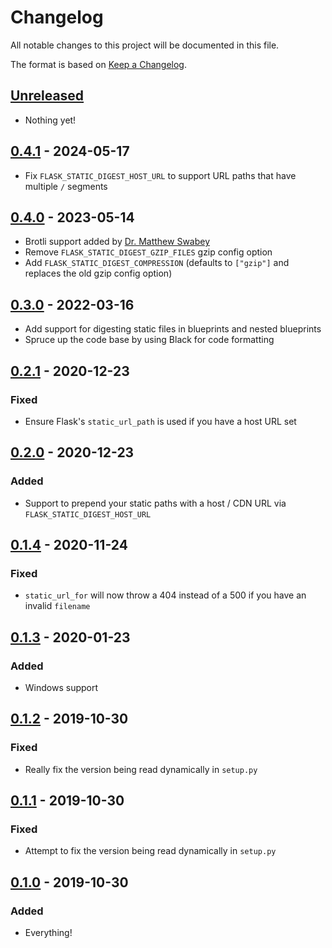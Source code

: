 # Changelog

All notable changes to this project will be documented in this file.

The format is based on [Keep a
Changelog](https://keepachangelog.com/en/1.0.0/).

## [Unreleased]

- Nothing yet!

## [0.4.1] - 2024-05-17

- Fix `FLASK_STATIC_DIGEST_HOST_URL` to support URL paths that have multiple `/` segments

## [0.4.0] - 2023-05-14

- Brotli support added by [Dr. Matthew Swabey](https://github.com/mattaw)
- Remove `FLASK_STATIC_DIGEST_GZIP_FILES` gzip config option
- Add `FLASK_STATIC_DIGEST_COMPRESSION` (defaults to `["gzip"]` and replaces the old gzip config option)

## [0.3.0] - 2022-03-16

- Add support for digesting static files in blueprints and nested blueprints
- Spruce up the code base by using Black for code formatting

## [0.2.1] - 2020-12-23

### Fixed

- Ensure Flask's `static_url_path` is used if you have a host URL set

## [0.2.0] - 2020-12-23

### Added

- Support to prepend your static paths with a host / CDN URL via `FLASK_STATIC_DIGEST_HOST_URL`

## [0.1.4] - 2020-11-24

### Fixed

- `static_url_for` will now throw a 404 instead of a 500 if you have an invalid `filename`

## [0.1.3] - 2020-01-23

### Added

- Windows support

## [0.1.2] - 2019-10-30

### Fixed

- Really fix the version being read dynamically in `setup.py`

## [0.1.1] - 2019-10-30

### Fixed

- Attempt to fix the version being read dynamically in `setup.py`

## [0.1.0] - 2019-10-30

### Added

- Everything!

[Unreleased]: https://github.com/nickjj/flask-static-digest/compare/v0.4.1...HEAD
[0.4.1]: https://github.com/nickjj/flask-static-digest/compare/v0.4.0...v0.4.1
[0.4.0]: https://github.com/nickjj/flask-static-digest/compare/v0.3.0...v0.4.0
[0.3.0]: https://github.com/nickjj/flask-static-digest/compare/v0.2.1...v0.3.0
[0.2.1]: https://github.com/nickjj/flask-static-digest/compare/v0.2.0...v0.2.1
[0.2.0]: https://github.com/nickjj/flask-static-digest/compare/v0.1.4...v0.2.0
[0.1.4]: https://github.com/nickjj/flask-static-digest/compare/v0.1.3...v0.1.4
[0.1.3]: https://github.com/nickjj/flask-static-digest/compare/v0.1.2...v0.1.3
[0.1.2]: https://github.com/nickjj/flask-static-digest/compare/v0.1.1...v0.1.2
[0.1.1]: https://github.com/nickjj/flask-static-digest/compare/v0.1.0...v0.1.1
[0.1.0]: https://github.com/nickjj/flask-static-digest/releases/tag/v0.1.0
